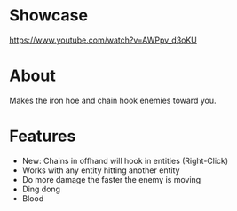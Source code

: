 # Showcase
https://www.youtube.com/watch?v=AWPpv_d3oKU
# About
Makes the iron hoe and chain hook enemies toward you.
# Features
- New: Chains in offhand will hook in entities (Right-Click)
- Works with any entity hitting another entity
- Do more damage the faster the enemy is moving
- Ding dong
- Blood
